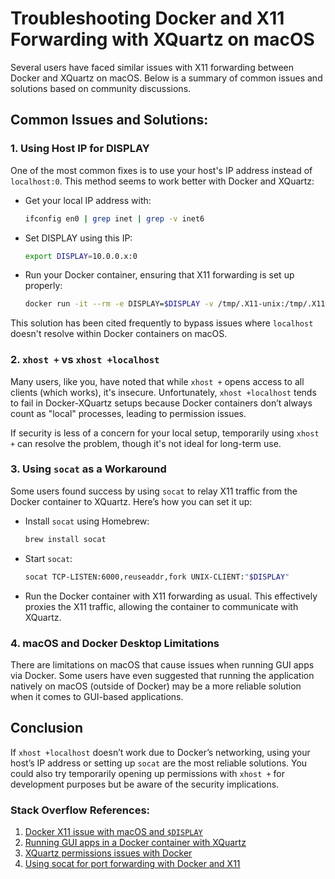 
# Troubleshooting Docker and X11 Forwarding with XQuartz on macOS

Several users have faced similar issues with X11 forwarding between Docker and XQuartz on macOS. Below is a summary of common issues and solutions based on community discussions.

## Common Issues and Solutions:

### 1. Using Host IP for DISPLAY

One of the most common fixes is to use your host's IP address instead of `localhost:0`. This method seems to work better with Docker and XQuartz:

- Get your local IP address with:
  ```bash
  ifconfig en0 | grep inet | grep -v inet6
  ```
- Set DISPLAY using this IP:
  ```bash
  export DISPLAY=10.0.0.x:0
  ```
- Run your Docker container, ensuring that X11 forwarding is set up properly:
  ```bash
  docker run -it --rm -e DISPLAY=$DISPLAY -v /tmp/.X11-unix:/tmp/.X11-unix your-docker-image
  ```

This solution has been cited frequently to bypass issues where `localhost` doesn't resolve within Docker containers on macOS.

### 2. `xhost +` vs `xhost +localhost`

Many users, like you, have noted that while `xhost +` opens access to all clients (which works), it's insecure. Unfortunately, `xhost +localhost` tends to fail in Docker-XQuartz setups because Docker containers don’t always count as "local" processes, leading to permission issues.

If security is less of a concern for your local setup, temporarily using `xhost +` can resolve the problem, though it's not ideal for long-term use.

### 3. Using `socat` as a Workaround

Some users found success by using `socat` to relay X11 traffic from the Docker container to XQuartz. Here’s how you can set it up:

- Install `socat` using Homebrew:
  ```bash
  brew install socat
  ```
- Start `socat`:
  ```bash
  socat TCP-LISTEN:6000,reuseaddr,fork UNIX-CLIENT:"$DISPLAY"
  ```
- Run the Docker container with X11 forwarding as usual. This effectively proxies the X11 traffic, allowing the container to communicate with XQuartz.

### 4. macOS and Docker Desktop Limitations

There are limitations on macOS that cause issues when running GUI apps via Docker. Some users have even suggested that running the application natively on macOS (outside of Docker) may be a more reliable solution when it comes to GUI-based applications.

## Conclusion

If `xhost +localhost` doesn’t work due to Docker’s networking, using your host’s IP address or setting up `socat` are the most reliable solutions. You could also try temporarily opening up permissions with `xhost +` for development purposes but be aware of the security implications.

### Stack Overflow References:

1. [Docker X11 issue with macOS and `$DISPLAY`](https://stackoverflow.com/questions/51203334/docker-x11-issue-with-osx-display)
2. [Running GUI apps in a Docker container with XQuartz](https://stackoverflow.com/questions/16296753/can-you-run-gui-applications-in-a-docker-container)
3. [XQuartz permissions issues with Docker](https://stackoverflow.com/questions/23815179/x11-forwarding-using-xhost)
4. [Using socat for port forwarding with Docker and X11](https://stackoverflow.com/questions/25281996/docker-gui-x11-forwarding-with-socat)
